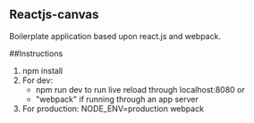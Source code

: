## Reactjs-canvas
Boilerplate application based upon react.js and webpack.

##Instructions
1. npm install
2. For dev:
   - npm run dev to run live reload through localhost:8080 or
   - "webpack" if running through an app server
3. For production:
  NODE_ENV=production webpack
